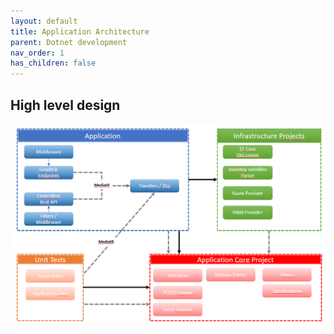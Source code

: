 ```yaml
---
layout: default
title: Application Architecture
parent: Dotnet development
nav_order: 1
has_children: false
---
```


## High level design

![Application Architecture](./../assets/images/application-architecture.png)